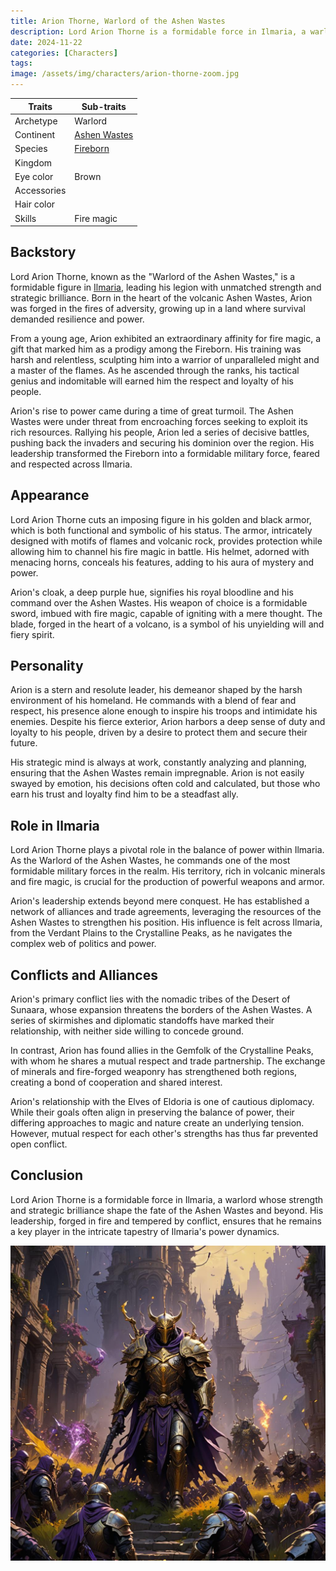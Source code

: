 ```yaml
---
title: Arion Thorne, Warlord of the Ashen Wastes
description: Lord Arion Thorne is a formidable force in Ilmaria, a warlord whose strength and strategic brilliance shape the fate of the Ashen Wastes and beyond. His leadership, forged in fire and tempered by conflict, ensures that he remains a key player in the intricate tapestry of Ilmaria's power dynamics.
date: 2024-11-22
categories: [Characters]
tags:
image: /assets/img/characters/arion-thorne-zoom.jpg
---
```


| Traits      | Sub-traits                        |
| ----------- | --------------------------------- |
| Archetype   | Warlord                           |
| Continent   | [Ashen Wastes](Ashen%20Wastes.md) |
| Species     | [Fireborn](Fireborn.md)           |
| Kingdom     |                                   |
| Eye color   | Brown                             |
| Accessories |                                   |
| Hair color  |                                   |
| Skills      | Fire magic                        |

## Backstory

Lord Arion Thorne, known as the "Warlord of the Ashen Wastes," is a formidable figure in [Ilmaria](../../../../30-39%20Worldbuilding/Ilmaria/_index.md), leading his legion with unmatched strength and strategic brilliance. Born in the heart of the volcanic Ashen Wastes, Arion was forged in the fires of adversity, growing up in a land where survival demanded resilience and power.

From a young age, Arion exhibited an extraordinary affinity for fire magic, a gift that marked him as a prodigy among the Fireborn. His training was harsh and relentless, sculpting him into a warrior of unparalleled might and a master of the flames. As he ascended through the ranks, his tactical genius and indomitable will earned him the respect and loyalty of his people.

Arion's rise to power came during a time of great turmoil. The Ashen Wastes were under threat from encroaching forces seeking to exploit its rich resources. Rallying his people, Arion led a series of decisive battles, pushing back the invaders and securing his dominion over the region. His leadership transformed the Fireborn into a formidable military force, feared and respected across Ilmaria.

## Appearance

Lord Arion Thorne cuts an imposing figure in his golden and black armor, which is both functional and symbolic of his status. The armor, intricately designed with motifs of flames and volcanic rock, provides protection while allowing him to channel his fire magic in battle. His helmet, adorned with menacing horns, conceals his features, adding to his aura of mystery and power.

Arion's cloak, a deep purple hue, signifies his royal bloodline and his command over the Ashen Wastes. His weapon of choice is a formidable sword, imbued with fire magic, capable of igniting with a mere thought. The blade, forged in the heart of a volcano, is a symbol of his unyielding will and fiery spirit.

## Personality

Arion is a stern and resolute leader, his demeanor shaped by the harsh environment of his homeland. He commands with a blend of fear and respect, his presence alone enough to inspire his troops and intimidate his enemies. Despite his fierce exterior, Arion harbors a deep sense of duty and loyalty to his people, driven by a desire to protect them and secure their future.

His strategic mind is always at work, constantly analyzing and planning, ensuring that the Ashen Wastes remain impregnable. Arion is not easily swayed by emotion, his decisions often cold and calculated, but those who earn his trust and loyalty find him to be a steadfast ally.

## Role in Ilmaria

Lord Arion Thorne plays a pivotal role in the balance of power within Ilmaria. As the Warlord of the Ashen Wastes, he commands one of the most formidable military forces in the realm. His territory, rich in volcanic minerals and fire magic, is crucial for the production of powerful weapons and armor.

Arion's leadership extends beyond mere conquest. He has established a network of alliances and trade agreements, leveraging the resources of the Ashen Wastes to strengthen his position. His influence is felt across Ilmaria, from the Verdant Plains to the Crystalline Peaks, as he navigates the complex web of politics and power.

## Conflicts and Alliances

Arion's primary conflict lies with the nomadic tribes of the Desert of Sunaara, whose expansion threatens the borders of the Ashen Wastes. A series of skirmishes and diplomatic standoffs have marked their relationship, with neither side willing to concede ground.  

In contrast, Arion has found allies in the Gemfolk of the Crystalline Peaks, with whom he shares a mutual respect and trade partnership. The exchange of minerals and fire-forged weaponry has strengthened both regions, creating a bond of cooperation and shared interest.

Arion's relationship with the Elves of Eldoria is one of cautious diplomacy. While their goals often align in preserving the balance of power, their differing approaches to magic and nature create an underlying tension. However, mutual respect for each other's strengths has thus far prevented open conflict.

## Conclusion

Lord Arion Thorne is a formidable force in Ilmaria, a warlord whose strength and strategic brilliance shape the fate of the Ashen Wastes and beyond. His leadership, forged in fire and tempered by conflict, ensures that he remains a key player in the intricate tapestry of Ilmaria's power dynamics.

![full picture](/assets/img/characters/arion-thorne.jpg)
